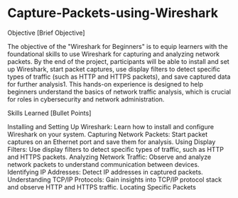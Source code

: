 # Capture-Packets-using-Wireshark

Objective
[Brief Objective]

The objective of the "Wireshark for Beginners" is to equip learners with the foundational skills to use Wireshark for capturing and analyzing network packets. By the end of the project, participants will be able to install and set up Wireshark, start packet captures, use display filters to detect specific types of traffic (such as HTTP and HTTPS packets), and save captured data for further analysis1. This hands-on experience is designed to help beginners understand the basics of network traffic analysis, which is crucial for roles in cybersecurity and network administration.

Skills Learned
[Bullet Points]

Installing and Setting Up Wireshark: Learn how to install and configure Wireshark on your system.
Capturing Network Packets: Start packet captures on an Ethernet port and save them for analysis.
Using Display Filters: Use display filters to detect specific types of traffic, such as HTTP and HTTPS packets.
Analyzing Network Traffic: Observe and analyze network packets to understand communication between devices.
Identifying IP Addresses: Detect IP addresses in captured packets.
Understanding TCP/IP Protocols: Gain insights into TCP/IP protocol stack and observe HTTP and HTTPS traffic.
Locating Specific Packets



